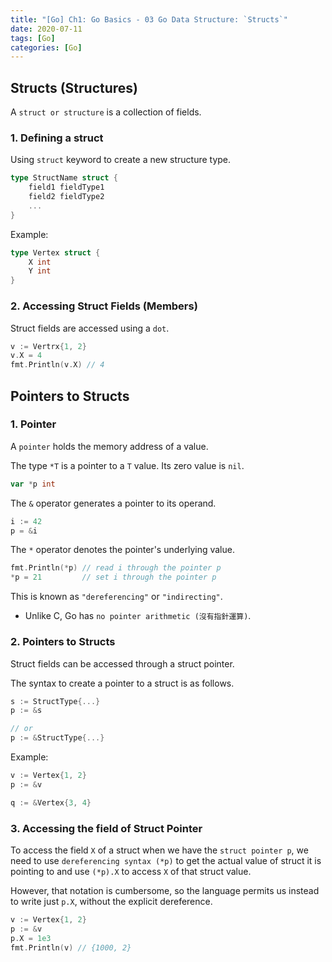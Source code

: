 ```yaml
---
title: "[Go] Ch1: Go Basics - 03 Go Data Structure: `Structs`"
date: 2020-07-11
tags: [Go]
categories: [Go]
---
```


## Structs (Structures)

A `struct or structure` is a collection of fields.

### 1. Defining a struct

Using `struct` keyword to create a new structure type.

```go
type StructName struct {
    field1 fieldType1
    field2 fieldType2
    ...
}
```

Example:

```go
type Vertex struct {
    X int
    Y int
}
```

### 2. Accessing Struct Fields (Members)

Struct fields are accessed using a `dot`.

```go
v := Vertrx{1, 2}
v.X = 4
fmt.Println(v.X) // 4
```

## Pointers to Structs

### 1. Pointer

A `pointer` holds the memory address of a value.

The type `*T` is a pointer to a `T` value. Its zero value is `nil`.

```go
var *p int
```

The `&` operator generates a pointer to its operand.

```go
i := 42
p = &i
```

The `*` operator denotes the pointer's underlying value.

```go
fmt.Println(*p) // read i through the pointer p
*p = 21         // set i through the pointer p
```

This is known as `"dereferencing"` or `"indirecting"`.

- Unlike C, Go has `no pointer arithmetic (沒有指針運算)`.

### 2. Pointers to Structs

Struct fields can be accessed through a struct pointer.

The syntax to create a pointer to a struct is as follows.

```go
s := StructType{...}
p := &s

// or
p := &StructType{...}
```

Example:

```go
v := Vertex{1, 2}
p := &v

q := &Vertex{3, 4}
```

### 3. Accessing the field of Struct Pointer

To access the field `X` of a struct when we have the `struct pointer p`, we need to use `dereferencing syntax (*p)` to get the actual value of struct it is pointing to and use `(*p).X` to access `X` of that struct value.

However, that notation is cumbersome, so the language permits us instead to write just `p.X`, without the explicit dereference.

```go
v := Vertex{1, 2}
p := &v
p.X = 1e3
fmt.Println(v) // {1000, 2}
```
